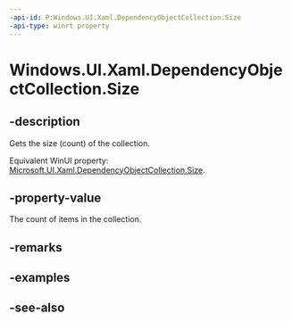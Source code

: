 ```yaml
---
-api-id: P:Windows.UI.Xaml.DependencyObjectCollection.Size
-api-type: winrt property
---
```


<!-- Property syntax
public uint Size { get; }
-->

# Windows.UI.Xaml.DependencyObjectCollection.Size

## -description
Gets the size (count) of the collection.

Equivalent WinUI property: [Microsoft.UI.Xaml.DependencyObjectCollection.Size](/windows/winui/api/microsoft.ui.xaml.dependencyobjectcollection.size).

## -property-value
The count of items in the collection.

## -remarks

## -examples

## -see-also
